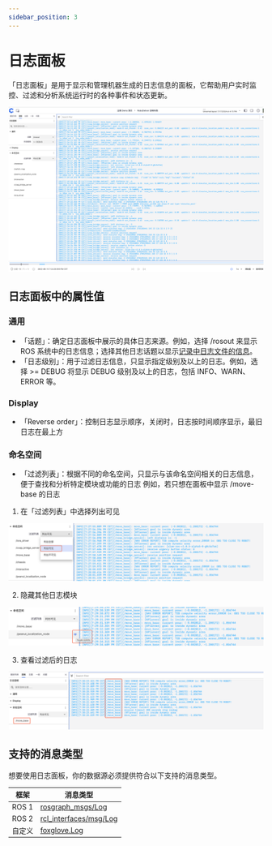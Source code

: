 ```yaml
---
sidebar_position: 3
---
```


# 日志面板

「日志面板」是用于显示和管理机器生成的日志信息的面板，它帮助用户实时监控、过滤和分析系统运行时的各种事件和状态更新。

![viz-6-1.png](../img/viz-6-1.png)

## 日志面板中的属性值
### 通用

- 「话题」：确定日志面板中展示的具体日志来源。例如，选择 /rosout 来显示 ROS 系统中的日志信息；选择其他日志话题以显示[记录中日志文件的信息](../../collaboration/record/5-manage-file.md)。
- 「日志级别」：用于过滤日志信息，只显示指定级别及以上的日志。例如，选择 >= DEBUG 将显示 DEBUG 级别及以上的日志，包括 INFO、WARN、ERROR 等。

### Display

- 「Reverse order」：控制日志显示顺序，关闭时，日志按时间顺序显示，最旧日志在最上方

### 命名空间

- 「过滤列表」：根据不同的命名空间，只显示与该命名空间相关的日志信息，便于查找和分析特定模块或功能的日志
  例如，若只想在面板中显示 /move-base 的日志

1. 在「过滤列表」中选择列出可见

![viz-6-3.png](../img/viz-6-3.png)

2. 隐藏其他日志模块

![viz-6-4.png](../img/viz-6-4.png)

3. 查看过滤后的日志

![viz-6-5.png](../img/viz-6-5.png)

## 支持的消息类型

想要使用日志面板，你的数据源必须提供符合以下支持的消息类型。

| 框架 | 消息类型 |
| --- | --- |
| ROS 1 | [rosgraph_msgs/Log](https://docs.ros.org/en/noetic/api/rosgraph_msgs/html/msg/Log.html) |
| ROS 2 | [rcl_interfaces/msg/Log](https://github.com/ros2/rcl_interfaces/blob/master/rcl_interfaces/msg/Log.msg) |
| 自定义 | [foxglove.Log]() |
